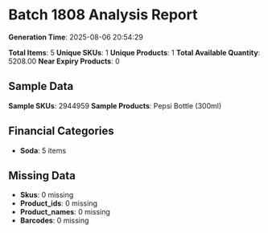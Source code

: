 # Batch 1808 Analysis Report

**Generation Time**: 2025-08-06 20:54:29

**Total Items**: 5
**Unique SKUs**: 1
**Unique Products**: 1
**Total Available Quantity**: 5208.00
**Near Expiry Products**: 0

## Sample Data
**Sample SKUs**: 2944959
**Sample Products**: Pepsi Bottle (300ml)

## Financial Categories
- **Soda**: 5 items

## Missing Data
- **Skus**: 0 missing
- **Product_ids**: 0 missing
- **Product_names**: 0 missing
- **Barcodes**: 0 missing
